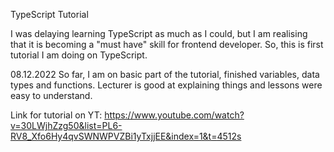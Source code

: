 TypeScript Tutorial

I was delaying learning TypeScript as much as I could, but I am realising that it 
is becoming a "must have" skill for frontend developer. So, this is first tutorial I am doing on TypeScript.



08.12.2022
So far, I am on basic part of the tutorial, finished variables, data types and functions.
Lecturer is good at explaining things and lessons were easy to understand.




Link for tutorial on YT: https://www.youtube.com/watch?v=30LWjhZzg50&list=PL6-RV8_Xfo6Hy4qvSWNWPVZBi1yTxjjEE&index=1&t=4512s
